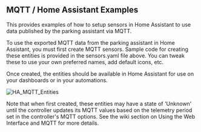 ## MQTT / Home Assistant Examples
This provides examples of how to setup sensors in Home Assistant to use data published by the parking assistant via MQTT.

To use the exported MQTT data from the parking assistant in Home Assistant, you must first create MQTT sensors.  Sample code for creating these entities is provided in the sensors.yaml file above.  You can tweak these to use your own preferred names, add default icons, etc.

Once created, the entities should be available in Home Assistant for use on your dashboards or in your automations.

![HA_MQTT_Entities](https://user-images.githubusercontent.com/55962781/202325999-6794bae9-5fa3-4b59-9b48-055500748423.jpg)

Note that when first created, these entities may have a state of 'Unknown' until the controller updates its MQTT values based on the telemetry period set in the controller's MQTT options.  See the wiki section on Using the Web Interface and MQTT for more details.

